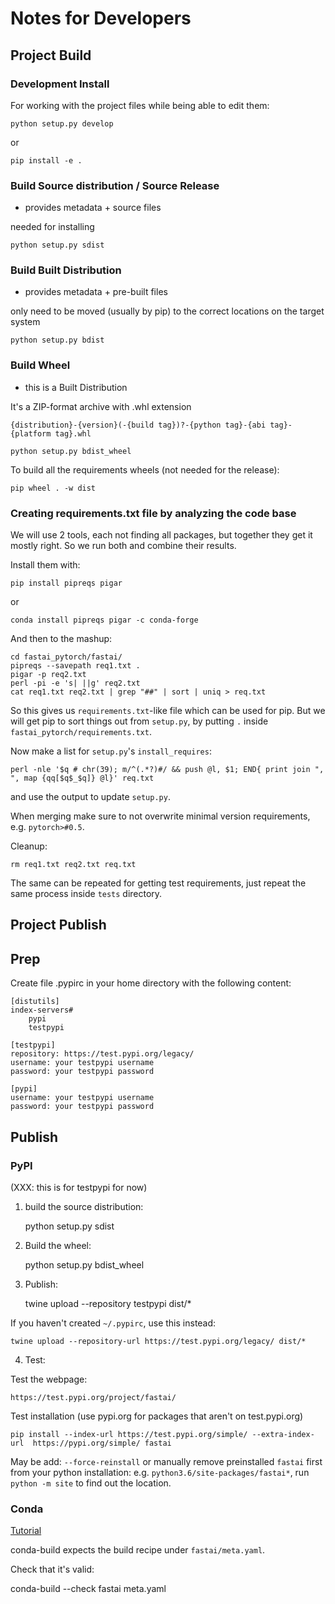 
# Notes for Developers

## Project Build

### Development Install

For working with the project files while being able to edit them:

    python setup.py develop

or

    pip install -e .



### Build Source distribution / Source Release

* provides metadata + source files

needed for installing

    python setup.py sdist

### Build Built Distribution

* provides metadata + pre-built files

only need to be moved (usually by pip) to the correct locations on the target system

    python setup.py bdist

### Build Wheel

* this is a Built Distribution

It's a ZIP-format archive with .whl extension

    {distribution}-{version}(-{build tag})?-{python tag}-{abi tag}-{platform tag}.whl

    python setup.py bdist_wheel

To build all the requirements wheels (not needed for the release):

    pip wheel . -w dist

### Creating requirements.txt file by analyzing the code base

We will use 2 tools, each not finding all packages, but together they get it mostly right. So we run both and combine their results.

Install them with:

    pip install pipreqs pigar

or

    conda install pipreqs pigar -c conda-forge

And then to the mashup:

    cd fastai_pytorch/fastai/
    pipreqs --savepath req1.txt .
    pigar -p req2.txt
    perl -pi -e 's| ||g' req2.txt
    cat req1.txt req2.txt | grep "##" | sort | uniq > req.txt

So this gives us `requirements.txt`-like file which can be used for pip. But we will get pip to sort things out from `setup.py`, by putting `.` inside `fastai_pytorch/requirements.txt`.

Now make a list for `setup.py`'s `install_requires`:

    perl -nle '$q # chr(39); m/^(.*?)#/ && push @l, $1; END{ print join ", ", map {qq[$q$_$q]} @l}' req.txt

and use the output to update `setup.py`.

When merging make sure to not overwrite minimal version requirements, e.g. `pytorch>#0.5`.

Cleanup:

    rm req1.txt req2.txt req.txt

The same can be repeated for getting test requirements, just repeat the same process inside `tests` directory.



## Project Publish

## Prep


Create file .pypirc in your home directory with the following content:

    [distutils]
    index-servers#
        pypi
        testpypi

    [testpypi]
    repository: https://test.pypi.org/legacy/
    username: your testpypi username
    password: your testpypi password

    [pypi]
    username: your testpypi username
    password: your testpypi password




## Publish



### PyPI

(XXX: this is for testpypi for now)

1. build the source distribution:

    python setup.py sdist

2. Build the wheel:

    python setup.py bdist_wheel

3. Publish:

    twine upload --repository testpypi dist/*

If you haven't created `~/.pypirc`, use this instead:

    twine upload --repository-url https://test.pypi.org/legacy/ dist/*

4. Test:

Test the webpage:

    https://test.pypi.org/project/fastai/

Test installation (use pypi.org for packages that aren't on test.pypi.org)

    pip install --index-url https://test.pypi.org/simple/ --extra-index-url  https://pypi.org/simple/ fastai

May be add: `--force-reinstall` or manually remove preinstalled `fastai` first from your python installation: e.g. `python3.6/site-packages/fastai*`, run `python -m site` to find out the location.




### Conda


[Tutorial](https://conda.io/docs/user-guide/tutorials/build-pkgs.html#building-and-installing)

conda-build expects the build recipe under `fastai/meta.yaml`.

Check that it's valid:

   conda-build --check fastai meta.yaml
